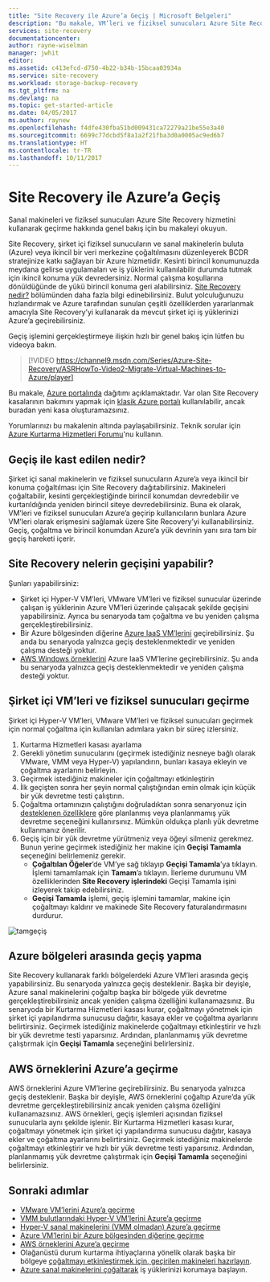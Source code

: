 ```yaml
---
title: "Site Recovery ile Azure’a Geçiş | Microsoft Belgeleri"
description: "Bu makale, VM’leri ve fiziksel sunucuları Azure Site Recovery kullanarak Azure’a geçirme süreci hakkında genel bakış sağlar"
services: site-recovery
documentationcenter: 
author: rayne-wiselman
manager: jwhit
editor: 
ms.assetid: c413efcd-d750-4b22-b34b-15bcaa03934a
ms.service: site-recovery
ms.workload: storage-backup-recovery
ms.tgt_pltfrm: na
ms.devlang: na
ms.topic: get-started-article
ms.date: 04/05/2017
ms.author: raynew
ms.openlocfilehash: f4dfe430fba51bd009431ca72279a21be55e3a40
ms.sourcegitcommit: 6699c77dcbd5f8a1a2f21fba3d0a0005ac9ed6b7
ms.translationtype: HT
ms.contentlocale: tr-TR
ms.lasthandoff: 10/11/2017
---
```

# <a name="migrate-to-azure-with-site-recovery"></a>Site Recovery ile Azure’a Geçiş

Sanal makineleri ve fiziksel sunucuları Azure Site Recovery hizmetini kullanarak geçirme hakkında genel bakış için bu makaleyi okuyun.

Site Recovery, şirket içi fiziksel sunucuların ve sanal makinelerin buluta (Azure) veya ikincil bir veri merkezine çoğaltılmasını düzenleyerek BCDR stratejinize katkı sağlayan bir Azure hizmetidir. Kesinti birincil konumunuzda meydana gelirse uygulamaları ve iş yüklerini kullanılabilir durumda tutmak için ikincil konuma yük devredersiniz. Normal çalışma koşullarına dönüldüğünde de yükü birincil konuma geri alabilirsiniz. [Site Recovery nedir?](site-recovery-overview.md) bölümünden daha fazla bilgi edinebilirsiniz. Bulut yolculuğunuzu hızlandırmak ve Azure tarafından sunulan çeşitli özelliklerden yararlanmak amacıyla Site Recovery’yi kullanarak da mevcut şirket içi iş yüklerinizi Azure’a geçirebilirsiniz.

Geçiş işlemini gerçekleştirmeye ilişkin hızlı bir genel bakış için lütfen bu videoya bakın.
>[!VIDEO https://channel9.msdn.com/Series/Azure-Site-Recovery/ASRHowTo-Video2-Migrate-Virtual-Machines-to-Azure/player]

Bu makale, [Azure portalında](https://portal.azure.com) dağıtımı açıklamaktadır. Var olan Site Recovery kasalarının bakımını yapmak için [klasik Azure portalı](https://manage.windowsazure.com/) kullanılabilir, ancak buradan yeni kasa oluşturamazsınız.

Yorumlarınızı bu makalenin altında paylaşabilirsiniz. Teknik sorular için [Azure Kurtarma Hizmetleri Forumu](https://social.msdn.microsoft.com/forums/azure/home?forum=hypervrecovmgr)'nu kullanın.


## <a name="what-do-we-mean-by-migration"></a>Geçiş ile kast edilen nedir?

Şirket içi sanal makinelerin ve fiziksel sunucuların Azure’a veya ikincil bir konuma çoğaltılması için Site Recovery dağıtabilirsiniz. Makineleri çoğaltabilir, kesinti gerçekleştiğinde birincil konumdan devredebilir ve kurtarıldığında yeniden birincil siteye devredebilirsiniz. Buna ek olarak, VM’leri ve fiziksel sunucuları Azure’a geçirip kullanıcıların bunlara Azure VM’leri olarak erişmesini sağlamak üzere Site Recovery’yi kullanabilirsiniz. Geçiş, çoğaltma ve birincil konumdan Azure’a yük devrinin yanı sıra tam bir geçiş hareketi içerir.

## <a name="what-can-site-recovery-migrate"></a>Site Recovery nelerin geçişini yapabilir?

Şunları yapabilirsiniz:

- Şirket içi Hyper-V VM’leri, VMware VM’leri ve fiziksel sunucular üzerinde çalışan iş yüklerinin Azure VM’leri üzerinde çalışacak şekilde geçişini yapabilirsiniz. Ayrıca bu senaryoda tam çoğaltma ve bu yeniden çalışma gerçekleştirebilirsiniz.
- Bir Azure bölgesinden diğerine [Azure IaaS VM’lerini](site-recovery-migrate-azure-to-azure.md) geçirebilirsiniz. Şu anda bu senaryoda yalnızca geçiş desteklenmektedir ve yeniden çalışma desteği yoktur.
- [AWS Windows örneklerini](site-recovery-migrate-aws-to-azure.md) Azure IaaS VM’lerine geçirebilirsiniz. Şu anda bu senaryoda yalnızca geçiş desteklenmektedir ve yeniden çalışma desteği yoktur.

## <a name="migrate-on-premises-vms-and-physical-servers"></a>Şirket içi VM’leri ve fiziksel sunucuları geçirme

Şirket içi Hyper-V VM’leri, VMware VM’leri ve fiziksel sunucuları geçirmek için normal çoğaltma için kullanılan adımlara yakın bir süreç izlersiniz.

1. Kurtarma Hizmetleri kasası ayarlama
2. Gerekli yönetim sunucularını (geçirmek istediğiniz nesneye bağlı olarak VMware, VMM veya Hyper-V) yapılandırın, bunları kasaya ekleyin ve çoğaltma ayarlarını belirleyin.
3. Geçirmek istediğiniz makineler için çoğaltmayı etkinleştirin
4. İlk geçişten sonra her şeyin normal çalıştığından emin olmak için küçük bir yük devretme testi çalıştırın.
5. Çoğaltma ortamınızın çalıştığını doğruladıktan sonra senaryonuz için [desteklenen özelliklere](site-recovery-failover.md) göre planlanmış veya planlanmamış yük devretme seçeneğini kullanırsınız. Mümkün oldukça planlı yük devretme kullanmanız önerilir.
6. Geçiş için bir yük devretme yürütmeniz veya öğeyi silmeniz gerekmez. Bunun yerine geçirmek istediğiniz her makine için **Geçişi Tamamla** seçeneğini belirlemeniz gerekir.
     - **Çoğaltılan Öğeler**’de VM’ye sağ tıklayıp **Geçişi Tamamla**’ya tıklayın. İşlemi tamamlamak için **Tamam**’a tıklayın. İlerleme durumunu VM özelliklerinden **Site Recovery işlerindeki** Geçişi Tamamla işini izleyerek takip edebilirsiniz.
     - **Geçişi Tamamla** işlemi, geçiş işlemini tamamlar, makine için çoğaltmayı kaldırır ve makinede Site Recovery faturalandırmasını durdurur.

![tamgeçiş](./media/site-recovery-hyper-v-site-to-azure/migrate.png)

## <a name="migrate-between-azure-regions"></a>Azure bölgeleri arasında geçiş yapma

Site Recovery kullanarak farklı bölgelerdeki Azure VM’leri arasında geçiş yapabilirsiniz. Bu senaryoda yalnızca geçiş desteklenir. Başka bir deyişle, Azure sanal makinelerini çoğaltıp başka bir bölgede yük devretme gerçekleştirebilirsiniz ancak yeniden çalışma özelliğini kullanamazsınız. Bu senaryoda bir Kurtarma Hizmetleri kasası kurar, çoğaltmayı yönetmek için şirket içi yapılandırma sunucusu dağıtır, kasaya ekler ve çoğaltma ayarlarını belirtirsiniz. Geçirmek istediğiniz makinelerde çoğaltmayı etkinleştirir ve hızlı bir yük devretme testi yaparsınız. Ardından, planlanmamış yük devretme çalıştırmak için **Geçişi Tamamla** seçeneğini belirlersiniz.

## <a name="migrate-aws-to-azure"></a>AWS örneklerini Azure’a geçirme

AWS örneklerini Azure VM’lerine geçirebilirsiniz. Bu senaryoda yalnızca geçiş desteklenir. Başka bir deyişle, AWS örneklerini çoğaltıp Azure’da yük devretme gerçekleştirebilirsiniz ancak yeniden çalışma özelliğini kullanamazsınız. AWS örnekleri, geçiş işlemleri açısından fiziksel sunucularla aynı şekilde işlenir. Bir Kurtarma Hizmetleri kasası kurar, çoğaltmayı yönetmek için şirket içi yapılandırma sunucusu dağıtır, kasaya ekler ve çoğaltma ayarlarını belirtirsiniz. Geçirmek istediğiniz makinelerde çoğaltmayı etkinleştirir ve hızlı bir yük devretme testi yaparsınız. Ardından, planlanmamış yük devretme çalıştırmak için **Geçişi Tamamla** seçeneğini belirlersiniz.




## <a name="next-steps"></a>Sonraki adımlar

- [VMware VM’lerini Azure’a geçirme](site-recovery-vmware-to-azure.md)
- [VMM bulutlarındaki Hyper-V VM’lerini Azure’a geçirme](site-recovery-vmm-to-azure.md)
- [Hyper-V sanal makinelerini (VMM olmadan) Azure’a geçirme](site-recovery-hyper-v-site-to-azure.md)
- [Azure VM’lerini bir Azure bölgesinden diğerine geçirme](site-recovery-migrate-azure-to-azure.md)
- [AWS örneklerini Azure’a geçirme](site-recovery-migrate-aws-to-azure.md)
- Olağanüstü durum kurtarma ihtiyaçlarına yönelik olarak başka bir bölgeye [çoğaltmayı etkinleştirmek için, geçirilen makineleri hazırlayın](site-recovery-azure-to-azure-after-migration.md).
- [Azure sanal makinelerini çoğaltarak](site-recovery-azure-to-azure.md) iş yüklerinizi korumaya başlayın.
